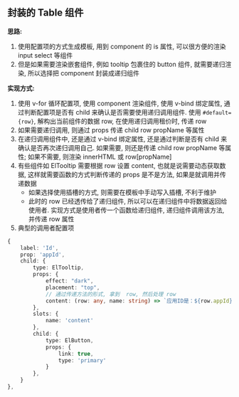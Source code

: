 ## 封装的 Table 组件

**思路:**
1. 使用配置项的方式生成模板, 用到 component 的 is 属性, 可以很方便的渲染 input select 等组件
2. 但是如果需要渲染嵌套组件, 例如 tooltip 包裹住的 button 组件, 就需要递归渲染, 所以选择把 component 封装成递归组件

**实现方式:**
1. 使用 v-for 循环配置项, 使用 component 渲染组件, 使用 v-bind 绑定属性, 通过判断配置项是否有 child 来确认是否需要使用递归调用组件. 使用 `#default={row}`, 解构出当前组件的数据 row, 在使用递归调用租价时, 传递 row
2. 如果需要递归调用, 则通过 props 传递 child row propName 等属性
3. 在递归调用组件中, 还是通过 v-bind 绑定属性, 还是通过判断是否有 child 来确认是否再次递归调用自己. 如果需要, 则还是传递 child row propName 等属性; 如果不需要, 则渲染 innerHTML 或 row[propName]
4. 有些组件如 ElTooltip 需要根据 row 设置 content, 也就是说需要动态获取数据, 这样就需要函数的方式判断传递的 props 是不是方法, 如果是就调用并传递数据
    - 如果选择使用插槽的方式, 则需要在模板中手动写入插槽, 不利于维护
    - 此时的 row 已经透传给了递归组件, 所以可以在递归组件中将数据返回给使用者. 实现方式是使用者传一个函数给递归组件, 递归组件调用该方法, 并传递 row 属性
5. 典型的调用者配置项
```ts
{
    label: 'Id',
    prop: 'appId',
    child: {
        type: ElTooltip,
        props: {
            effect: "dark",
            placement: "top",
            // 通过传递方法的形式, 拿到  row, 然后处理 row
            content: (row: any, name: string) => `应用ID是：${row.appId}, name 是: ${name}`,
        },
        slots: {
            name: 'content'
        },
        child: {
            type: ElButton,
            props: {
                link: true,
                type: 'primary'
            }
        },
    }
},
```